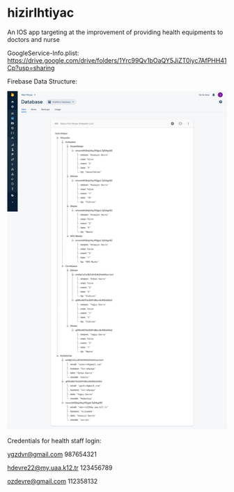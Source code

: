 # hizirIhtiyac
An IOS app targeting at the improvement of providing health equipments to doctors and nurse


GoogleService-Info.plist: https://drive.google.com/drive/folders/1Yrc99Qv1bOaQY5JiZT0iyc7AfPHH41Cp?usp=sharing

Firebase Data Structure:

![alt text](https://raw.githubusercontent.com/yalcintur/hizirIhtiyac/master/data.jpeg)

 
Credentials for health staff login:

ygzdvr@gmail.com 987654321

hdevre22@my.uaa.k12.tr 123456789

ozdevre@gmail.com 112358132

